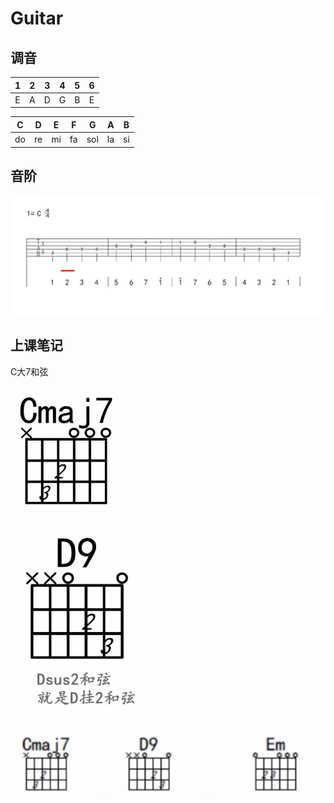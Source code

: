 # Guitar



















## 调音



|  1   |  2   |  3   |  4   |  5   |  6   |
| :--: | :--: | :--: | :--: | :--: | :--: |
|  E   |  A   |  D   |  G   |  B   |  E   |



|  C   |  D   |  E   |  F   |  G   |  A   |  B   |
| :--: | :--: | :--: | :--: | :--: | :--: | :--: |
|  do  |  re  |  mi  |  fa  | sol  |  la  |  si  |









## 音阶



![image-20201005201621962](guitar.assets/image-20201005201621962.png)





## 上课笔记



C大7和弦

![image-20210606201340803](guitar.assets/image-20210606201340803.png)

![](guitar.assets/image-20210606201426028.png)

![image-20210606201312258](guitar.assets/image-20210606201453964.png)
